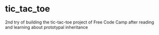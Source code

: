 # tic_tac_toe
2nd try of building the tic-tac-toe project of Free Code Camp after reading and learning about prototypal inheritance
